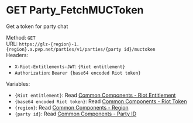 <!-- This file is automatically generated! Do not edit it directly! See https://github.com/techchrism/valorant-api-docs/blob/trunk/contributing.md for more information. -->

# GET Party_FetchMUCToken

Get a token for party chat  


Method: `GET`  
URL: `https://glz-{region}-1.{region}.a.pvp.net/parties/v1/parties/{party id}/muctoken`  
Headers:
 - `X-Riot-Entitlements-JWT`: `{Riot entitlement}`
 - `Authorization`: `Bearer {base64 encoded Riot token}`

Variables:
 - `{Riot entitlement}`: Read [Common Components - Riot Entitlement](../common-components.md#riot-entitlement)
 - `{base64 encoded Riot token}`: Read [Common Components - Riot Token](../common-components.md#riot-token)
 - `{region}`: Read [Common Components - Region](../common-components.md#region)
 - `{party id}`: Read [Common Components - Party ID](../common-components.md#party-id)

